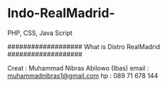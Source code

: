 # Indo-RealMadrid-
PHP, CSS, Java Script

###################
What is Distro RealMadrid
###################


Creat : Muhammad Nibras Abilowo (Ibas) email : muhammadnibras1@gmail.com hp : 089 71 678 144
